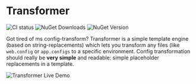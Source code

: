 Transformer
===========

![CI status](http://img.shields.io/teamcity/http/powerdeploy-buildserver.cloudapp.net/e/Transformer_CI.svg) 
 ![NuGet Downloads](http://img.shields.io/nuget/dt/Transformer.VisualStudio.svg)
 ![NuGet Version](https://camo.githubusercontent.com/283b9de29785d33127bde2ecf09798f8a235e8e9/687474703a2f2f696d672e736869656c64732e696f2f6e756765742f762f506f7765724465706c6f792e5061636b6167654d616e61676572457874656e73696f6e2e737667)

Got tired of ms config-transform? Transformer is a simple template engine (based on string-replacements) which lets you transform any files (like `web.config` or `app.configs` to a specific environment. Config transformation should really be **very simple** and readable: simple placeholder replacements in a template.

![Transformer Live Demo](https://raw.githubusercontent.com/tobiaszuercher/transformer/master/doc/images/transformer-demo.gif)